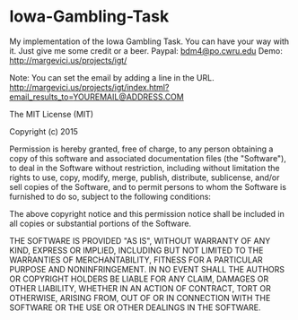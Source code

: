 # Iowa-Gambling-Task
My implementation of the Iowa Gambling Task. You can have your way with it. Just give me some credit or a beer.
Paypal: bdm4@po.cwru.edu
Demo: http://margevici.us/projects/igt/

Note: You can set the email by adding a line in the URL. 
http://margevici.us/projects/igt/index.html?email_results_to=<YOUREMAIL@ADDRESS.COM>
 
The MIT License (MIT)

Copyright (c) 2015

Permission is hereby granted, free of charge, to any person obtaining a copy
of this software and associated documentation files (the "Software"), to deal
in the Software without restriction, including without limitation the rights
to use, copy, modify, merge, publish, distribute, sublicense, and/or sell
copies of the Software, and to permit persons to whom the Software is
furnished to do so, subject to the following conditions:

The above copyright notice and this permission notice shall be included in
all copies or substantial portions of the Software.

THE SOFTWARE IS PROVIDED "AS IS", WITHOUT WARRANTY OF ANY KIND, EXPRESS OR
IMPLIED, INCLUDING BUT NOT LIMITED TO THE WARRANTIES OF MERCHANTABILITY,
FITNESS FOR A PARTICULAR PURPOSE AND NONINFRINGEMENT. IN NO EVENT SHALL THE
AUTHORS OR COPYRIGHT HOLDERS BE LIABLE FOR ANY CLAIM, DAMAGES OR OTHER
LIABILITY, WHETHER IN AN ACTION OF CONTRACT, TORT OR OTHERWISE, ARISING FROM,
OUT OF OR IN CONNECTION WITH THE SOFTWARE OR THE USE OR OTHER DEALINGS IN
THE SOFTWARE.
